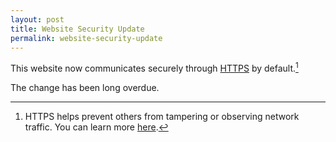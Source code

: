 ```yaml
---
layout: post
title: Website Security Update
permalink: website-security-update
---
```


This website now communicates securely through [HTTPS](https://en.wikipedia.org/wiki/HTTPS) by default.[^fn-security]

The change has been long overdue.

[^fn-security]: HTTPS helps prevent others from tampering or observing network traffic. You can learn more [here](https://www.cloudflare.com/learning/ssl/why-use-https/).
